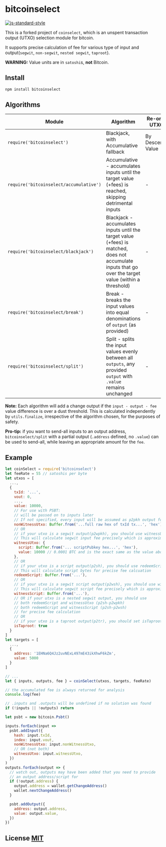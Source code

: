 # bitcoinselect

[![js-standard-style](https://cdn.rawgit.com/feross/standard/master/badge.svg)](https://github.com/feross/standard)

This is a forked project of `coinselect`, which is an unspent transaction output (UTXO) selection module for bitcoin.

It supports precise calculation of fee for various type of input and output(`segwit`, `non-segwit`, `nested segwit`, `taproot`).

**WARNING:** Value units are in `satoshi`s, **not** Bitcoin.

## Install

```bash
npm install bitcoinselect
```

## Algorithms
Module | Algorithm | Re-orders UTXOs?
-|-|-
`require('bitcoinselect')` | Blackjack, with Accumulative fallback | By Descending Value
`require('bitcoinselect/accumulative')` | Accumulative - accumulates inputs until the target value (+fees) is reached, skipping detrimental inputs | -
`require('bitcoinselect/blackjack')` | Blackjack - accumulates inputs until the target value (+fees) is matched, does not accumulate inputs that go over the target value (within a threshold) | -
`require('bitcoinselect/break')` | Break - breaks the input values into equal denominations of `output` (as provided) | -
`require('bitcoinselect/split')` | Split - splits the input values evenly between all `outputs`, any provided `output` with `.value` remains unchanged | -


**Note:** Each algorithm will add a change output if the `input - output - fee` value difference is over a dust threshold.
This is calculated independently by `utils.finalize`, irrespective of the algorithm chosen, for the purposes of safety.

**Pro-tip:** if you want to send-all inputs to an output address, `bitcoinselect/split` with a partial output (`.address` defined, no `.value`) can be used to send-all, while leaving an appropriate amount for the `fee`. 

## Example

``` javascript
let coinSelect = require('bitcoinselect')
let feeRate = 55 // satoshis per byte
let utxos = [
  ...,
  {
    txId: '...',
    vout: 0,
    ...,
    value: 10000,
    // For use with PSBT:
    // will be passed on to inputs later
    // If not specified, every input will be assumed as p2pkh output for fee calculation
    nonWitnessUtxo: Buffer.from('...full raw hex of txId tx...', 'hex'),
    // OR
    // if your utxo is a segwit output(p2wpkh), you should use witnessUtxo
    // This will calculate segwit input fee precisely which is approximately 1/4 of p2pkh
    witnessUtxo: {
      script: Buffer.from('... scriptPubkey hex...', 'hex'),
      value: 10000 // 0.0001 BTC and is the exact same as the value above
    },
    // OR
    // if your utxo is a script output(p2sh), you should use redeemScript
    // This will calculate script bytes for precise fee calcuation
    redeemScript: Buffer.from('...'),
    // OR
    // if your utxo is a segwit script output(p2wsh), you should use witnessScript
    // This will calculate segwit script fee precisely which is approximately 1/4 of p2sh
    witnessScript: Buffer.from('...'),
    // OR if your utxo is a nested segwit output, you should use
    // both redeemScript and witnessUtxo (p2sh-p2wpkh)
    // both redeemScript and witnessScript (p2sh-p2wsh)
    // for precise fee calculation
    // OR
    // if your utxo is a taproot output(p2tr), you should set isTaproot true
    isTaproot: true
  }
]
let targets = [
  ...,
  {
    address: '1EHNa6Q4Jz2uvNExL497mE43ikXhwF6kZm',
    value: 5000
  }
]

// ...
let { inputs, outputs, fee } = coinSelect(utxos, targets, feeRate)

// the accumulated fee is always returned for analysis
console.log(fee)

// .inputs and .outputs will be undefined if no solution was found
if (!inputs || !outputs) return

let psbt = new bitcoin.Psbt()

inputs.forEach(input =>
  psbt.addInput({
    hash: input.txId,
    index: input.vout,
    nonWitnessUtxo: input.nonWitnessUtxo,
    // OR (not both)
    witnessUtxo: input.witnessUtxo,
  })
)
outputs.forEach(output => {
  // watch out, outputs may have been added that you need to provide
  // an output address/script for
  if (!output.address) {
    output.address = wallet.getChangeAddress()
    wallet.nextChangeAddress()
  }

  psbt.addOutput({
    address: output.address,
    value: output.value,
  })
})
```


## License [MIT](LICENSE)

